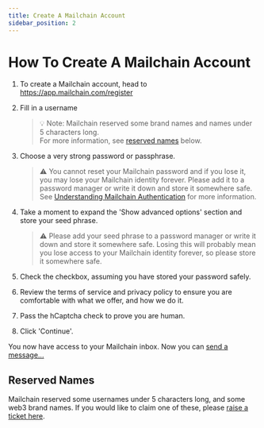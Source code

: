 ```yaml
---
title: Create A Mailchain Account
sidebar_position: 2
---
```


# How To Create A Mailchain Account

1. To create a Mailchain account, head to https://app.mailchain.com/register
1. Fill in a username

    > 💡 Note: Mailchain reserved some brand names and names under 5 characters long.<br />For more information, see [reserved names](#reserved-names) below.

1. Choose a very strong password or passphrase.

    > ⚠️ You cannot reset your Mailchain password and if you lose it, you may lose your Mailchain identity forever. Please add it to a password manager or write it down and store it somewhere safe. See [Understanding Mailchain Authentication](/user/guides/understanding-mailchain-authentication) for more information.

1. Take a moment to expand the 'Show advanced options' section and store your seed phrase.

    > ⚠️ Please add your seed phrase to a password manager or write it down and store it somewhere safe. Losing this will probably mean you lose access to your Mailchain identity forever, so please store it somewhere safe.

1. Check the checkbox, assuming you have stored your password safely.

1. Review the terms of service and privacy policy to ensure you are comfortable with what we offer, and how we do it.

1. Pass the hCaptcha check to prove you are human.

1. Click 'Continue'.

You now have access to your Mailchain inbox. Now you can [send a message...](./3-send-a-mailchain-message.md)

## Reserved Names

Mailchain reserved some usernames under 5 characters long, and some web3 brand names.
If you would like to claim one of these, please [raise a ticket here](https://discord.gg/dS45WHwYEn).
